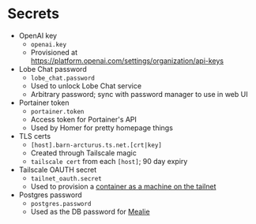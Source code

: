 # Secrets

- OpenAI key
  - `openai.key`
  - Provisioned at https://platform.openai.com/settings/organization/api-keys
- Lobe Chat password
  - `lobe_chat.password`
  - Used to unlock Lobe Chat service
  - Arbitrary password; sync with password manager to use in web UI
- Portainer token
  - `portainer.token`
  - Access token for Portainer's API
  - Used by Homer for pretty homepage things
- TLS certs
  - `[host].barn-arcturus.ts.net.[crt|key]`
  - Created through Tailscale magic
  - `tailscale cert` from each `[host]`; 90 day expiry
- Tailscale OAUTH secret
  - `tailnet_oauth.secret`
  - Used to provision a [container as a machine on the tailnet](https://tailscale.com/kb/1282/docker#ts_socks5_server)
- Postgres password
  - `postgres.password`
  - Used as the DB password for [Mealie](https://github.com/mealie-recipes/mealie)
